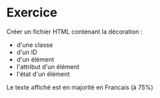 # Exercice

Créer un fichier HTML contenant la décoration :

* d'une classe
* d'un ID
* d'un élément
* l'attribut d'un élément
* l'état d'un élément

Le texte affiché est en majorité en Francais (à 75%)
